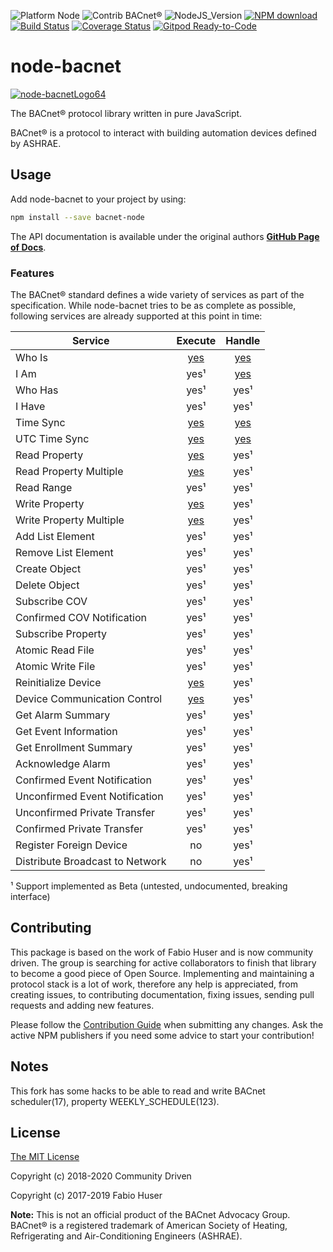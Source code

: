 ![Platform Node](http://b.repl.ca/v1/Platform-Node-green.png)
![Contrib BACnet®](http://b.repl.ca/v1/Contrib-BACnet®-green.png)
![NodeJS_Version](http://b.repl.ca/v1/NodeJS-LTS-green.png)
[![NPM download](https://img.shields.io/npm/dm/node-bacnet.svg)](http://www.npm-stats.com/~packages/node-bacnet)
[![Build Status](https://travis-ci.org/BiancoRoyal/node-bacstack.svg?branch=master)](https://travis-ci.org/BiancoRoyal/node-bacstack)
[![Coverage Status](https://coveralls.io/repos/github/BiancoRoyal/node-bacstack/badge.svg?branch=master)](https://coveralls.io/github/BiancoRoyal/node-bacstack?branch=master)
[![Gitpod Ready-to-Code](https://img.shields.io/badge/Gitpod-ready--to--code-blue?logo=gitpod)](https://gitpod.io/#https://github.com/BiancoRoyal/node-bacstack)

# node-bacnet

[![node-bacnetLogo64](images/bacnet-icon-quad64.png)](https://www.npmjs.com/package/node-bacnet)

The BACnet® protocol library written in pure JavaScript.

BACnet® is a protocol to interact with building automation devices defined by ASHRAE.

## Usage

Add node-bacnet to your project by using:

```sh
npm install --save bacnet-node
```

The API documentation is available under the original authors **[GitHub Page of Docs](https://biancoroyal.github.io/node-bacstack/)**.

### Features

The BACnet® standard defines a wide variety of services as part of the
specification. While node-bacnet tries to be as complete as possible,
following services are already supported at this point in time:

| Service                         |                                           Execute                                            |                                       Handle                                        |
| ------------------------------- | :------------------------------------------------------------------------------------------: | :---------------------------------------------------------------------------------: |
| Who Is                          |           [yes](https://biancoroyal.github.io/node-bacstack/bacstack.html#.whoIs)            |    [yes](https://biancoroyal.github.io/node-bacstack/bacstack.html#.event:whoIs)    |
| I Am                            |                                             yes¹                                             |     [yes](https://biancoroyal.github.io/node-bacstack/bacstack.html#.event:iAm)     |
| Who Has                         |                                             yes¹                                             |                                        yes¹                                         |
| I Have                          |                                             yes¹                                             |                                        yes¹                                         |
| Time Sync                       |          [yes](https://biancoroyal.github.io/node-bacstack/bacstack.html#.timeSync)          |  [yes](https://biancoroyal.github.io/node-bacstack/bacstack.html#.event:timeSync)   |
| UTC Time Sync                   |        [yes](https://biancoroyal.github.io/node-bacstack/bacstack.html#.timeSyncUTC)         | [yes](https://biancoroyal.github.io/node-bacstack/bacstack.html#.event:timeSyncUTC) |
| Read Property                   |        [yes](https://biancoroyal.github.io/node-bacstack/bacstack.html#.readProperty)        |                                        yes¹                                         |
| Read Property Multiple          |    [yes](https://biancoroyal.github.io/node-bacstack/bacstack.html#.readPropertyMultiple)    |                                        yes¹                                         |
| Read Range                      |                                             yes¹                                             |                                        yes¹                                         |
| Write Property                  |       [yes](https://biancoroyal.github.io/node-bacstack/bacstack.html#.writeProperty)        |                                        yes¹                                         |
| Write Property Multiple         |   [yes](https://biancoroyal.github.io/node-bacstack/bacstack.html#.writePropertyMultiple)    |                                        yes¹                                         |
| Add List Element                |                                             yes¹                                             |                                        yes¹                                         |
| Remove List Element             |                                             yes¹                                             |                                        yes¹                                         |
| Create Object                   |                                             yes¹                                             |                                        yes¹                                         |
| Delete Object                   |                                             yes¹                                             |                                        yes¹                                         |
| Subscribe COV                   |                                             yes¹                                             |                                        yes¹                                         |
| Confirmed COV Notification      |                                             yes¹                                             |                                        yes¹                                         |
| Subscribe Property              |                                             yes¹                                             |                                        yes¹                                         |
| Atomic Read File                |                                             yes¹                                             |                                        yes¹                                         |
| Atomic Write File               |                                             yes¹                                             |                                        yes¹                                         |
| Reinitialize Device             |     [yes](https://biancoroyal.github.io/node-bacstack/bacstack.html#.reinitializeDevice)     |                                        yes¹                                         |
| Device Communication Control    | [yes](https://biancoroyal.github.io/node-bacstack/bacstack.html#.deviceCommunicationControl) |                                        yes¹                                         |
| Get Alarm Summary               |                                             yes¹                                             |                                        yes¹                                         |
| Get Event Information           |                                             yes¹                                             |                                        yes¹                                         |
| Get Enrollment Summary          |                                             yes¹                                             |                                        yes¹                                         |
| Acknowledge Alarm               |                                             yes¹                                             |                                        yes¹                                         |
| Confirmed Event Notification    |                                             yes¹                                             |                                        yes¹                                         |
| Unconfirmed Event Notification  |                                             yes¹                                             |                                        yes¹                                         |
| Unconfirmed Private Transfer    |                                             yes¹                                             |                                        yes¹                                         |
| Confirmed Private Transfer      |                                             yes¹                                             |                                        yes¹                                         |
| Register Foreign Device         |                                              no                                              |                                        yes¹                                         |
| Distribute Broadcast to Network |                                              no                                              |                                        yes¹                                         |

¹ Support implemented as Beta (untested, undocumented, breaking interface)

## Contributing

This package is based on the work of Fabio Huser and is now community driven.
The group is searching for active collaborators to finish that library to become a good piece of Open Source.
Implementing and maintaining a protocol stack is a lot of work, therefore any
help is appreciated, from creating issues, to contributing documentation, fixing
issues, sending pull requests and adding new features.

Please follow the [Contribution Guide](CONTRIBUTING.md) when submitting any
changes. Ask the active NPM publishers if you need some advice to start your contribution!

## Notes

This fork has some hacks to be able to read and write BACnet scheduler(17), property WEEKLY_SCHEDULE(123).

## License

[The MIT License](http://opensource.org/licenses/MIT)

Copyright (c) 2018-2020 Community Driven

Copyright (c) 2017-2019 Fabio Huser

**Note:** This is not an official product of the BACnet Advocacy Group.
BACnet® is a registered trademark of American Society of Heating, Refrigerating and
Air-Conditioning Engineers (ASHRAE).
